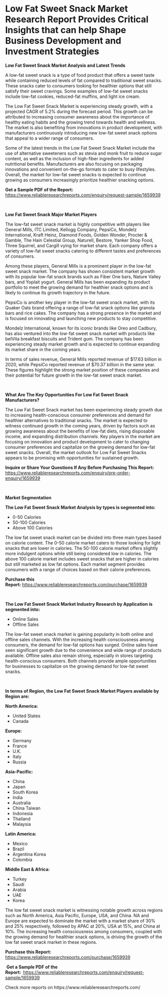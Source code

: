 <p><h1>Low Fat Sweet Snack Market Research Report Provides Critical Insights that can help Shape Business Development and Investment Strategies</h1></p><p><strong>Low Fat Sweet Snack Market Analysis and Latest Trends</strong></p>
<p><p>A low-fat sweet snack is a type of food product that offers a sweet taste while containing reduced levels of fat compared to traditional sweet snacks. These snacks cater to consumers looking for healthier options that still satisfy their sweet cravings. Some examples of low-fat sweet snacks include low-fat cookies, reduced-fat muffins, and light ice cream.</p><p>The Low Fat Sweet Snack Market is experiencing steady growth, with a projected CAGR of 5.2% during the forecast period. This growth can be attributed to increasing consumer awareness about the importance of healthy eating habits and the growing trend towards health and wellness. The market is also benefiting from innovations in product development, with manufacturers continuously introducing new low-fat sweet snack options that appeal to a wider range of consumers.</p><p>Some of the latest trends in the Low Fat Sweet Snack Market include the use of alternative sweeteners such as stevia and monk fruit to reduce sugar content, as well as the inclusion of high-fiber ingredients for added nutritional benefits. Manufacturers are also focusing on packaging innovations and convenient on-the-go formats to cater to busy lifestyles. Overall, the market for low-fat sweet snacks is expected to continue growing as consumers increasingly prioritize healthier snacking options.</p></p>
<p><strong>Get a Sample PDF of the Report:&nbsp;</strong> <a href="https://www.reliableresearchreports.com/enquiry/request-sample/1659939">https://www.reliableresearchreports.com/enquiry/request-sample/1659939</a></p>
<p>&nbsp;</p>
<p><strong>Low Fat Sweet Snack Major Market Players</strong></p>
<p><p>The low-fat sweet snack market is highly competitive with players like General Mills, ITC Limited, Kellogg Company, PepsiCo, Mondelz International, Kraft Heinz, Diamond Foods, Golden Wonder, Procter & Gamble, The Hain Celestial Group, Naturell, Bestore, Yanker Shop Food, Three Squirrel, and Cargill vying for market share. Each company offers a variety of low-fat sweet snacks catering to different tastes and preferences of consumers.</p><p>Among these players, General Mills is a prominent player in the low-fat sweet snack market. The company has shown consistent market growth with its popular low-fat snack brands such as Fiber One bars, Nature Valley bars, and Yoplait yogurt. General Mills has been expanding its product portfolio to meet the growing demand for healthier snack options and is likely to continue its growth trajectory in the future.</p><p>PepsiCo is another key player in the low-fat sweet snack market, with its Quaker Oats brand offering a range of low-fat snack options like granola bars and rice cakes. The company has a strong presence in the market and is focused on innovating and launching new products to stay competitive.</p><p>Mondelz International, known for its iconic brands like Oreo and Cadbury, has also ventured into the low-fat sweet snack market with products like belVita breakfast biscuits and Trident gum. The company has been experiencing steady market growth and is expected to continue expanding its market share in the coming years.</p><p>In terms of sales revenue, General Mills reported revenue of $17.63 billion in 2020, while PepsiCo reported revenue of $70.37 billion in the same year. These figures highlight the strong market position of these companies and their potential for future growth in the low-fat sweet snack market.</p></p>
<p>&nbsp;</p>
<p><strong>What Are The Key Opportunities For Low Fat Sweet Snack Manufacturers?</strong></p>
<p><p>The Low Fat Sweet Snack market has been experiencing steady growth due to increasing health-conscious consumer preferences and demand for healthier alternatives to traditional snacks. The market is expected to witness continued growth in the coming years, driven by factors such as growing awareness about the benefits of low-fat diets, rising disposable income, and expanding distribution channels. Key players in the market are focusing on innovation and product development to cater to changing consumer preferences and capitalize on the growing demand for low-fat sweet snacks. Overall, the market outlook for Low Fat Sweet Snacks appears to be promising with opportunities for sustained growth.</p></p>
<p><strong>Inquire or Share Your Questions If Any Before Purchasing This Report:</strong> <a href="https://www.reliableresearchreports.com/enquiry/pre-order-enquiry/1659939">https://www.reliableresearchreports.com/enquiry/pre-order-enquiry/1659939</a></p>
<p>&nbsp;</p>
<p><strong>Market Segmentation</strong></p>
<p><strong>The Low Fat Sweet Snack Market Analysis by types is segmented into:</strong></p>
<p><ul><li>0-50 Calories</li><li>50-100 Calories</li><li>Above 100 Calories</li></ul></p>
<p><p>The low fat sweet snack market can be divided into three main types based on calorie content. The 0-50 calorie market caters to those looking for light snacks that are lower in calories. The 50-100 calorie market offers slightly more indulgent options while still being considered low in calories. The above 100 calorie market includes sweet snacks that are higher in calories but still marketed as low fat options. Each market segment provides consumers with a range of choices based on their calorie preferences.</p></p>
<p><strong>Purchase this Report:&nbsp;</strong><a href="https://www.reliableresearchreports.com/purchase/1659939">https://www.reliableresearchreports.com/purchase/1659939</a></p>
<p>&nbsp;</p>
<p><strong>The Low Fat Sweet Snack Market Industry Research by Application is segmented into:</strong></p>
<p><ul><li>Online Sales</li><li>Offline Sales</li></ul></p>
<p><p>The low-fat sweet snack market is gaining popularity in both online and offline sales channels. With the increasing health consciousness among consumers, the demand for low-fat options has surged. Online sales have seen significant growth due to the convenience and wide range of products available. Offline sales also remain strong, especially in stores targeting health-conscious consumers. Both channels provide ample opportunities for businesses to capitalize on the growing demand for low-fat sweet snacks.</p></p>
<p>&nbsp;</p>
<p><strong>In terms of Region, the Low Fat Sweet Snack Market Players available by Region are:</strong></p>
<p>
    <p> <strong> North America: </strong>
        <ul>
            <li>United States</li>
            <li>Canada</li>
        </ul>
        </p> 
    <p> <strong> Europe: </strong>
        <ul>
            <li>Germany</li>
            <li>France</li>
            <li>U.K.</li>
            <li>Italy</li>
            <li>Russia</li>
        </ul>
        </p> 
    <p> <strong> Asia-Pacific: </strong>
        <ul>
            <li>China</li>
            <li>Japan</li>
            <li>South Korea</li>
            <li>India</li>
            <li>Australia</li>
            <li>China Taiwan</li>
            <li>Indonesia</li>
            <li>Thailand</li>
            <li>Malaysia</li>
        </ul>
        </p> 
    <p> <strong> Latin America: </strong>
        <ul>
            <li>Mexico</li>
            <li>Brazil</li>
            <li>Argentina Korea</li>
            <li>Colombia</li>
        </ul>
        </p> 
    <p> <strong> Middle East & Africa: </strong>
        <ul>
            <li>Turkey</li>
            <li>Saudi</li>
            <li>Arabia</li>
            <li>UAE</li>
            <li>Korea</li>
        </ul>
    </p>
    </p>
<p><p>The low fat sweet snack market is witnessing notable growth across regions such as North America, Asia Pacific, Europe, USA, and China. NA and Europe are expected to dominate the market with a market share of 30% and 25% respectively, followed by APAC at 20%, USA at 15%, and China at 10%. The increasing health consciousness among consumers, coupled with the growing demand for healthier snack options, is driving the growth of the low fat sweet snack market in these regions.</p></p>
<p><strong>Purchase this Report: </strong><a href="https://www.reliableresearchreports.com/purchase/1659939">https://www.reliableresearchreports.com/purchase/1659939</a></p>
<p>&nbsp;<strong>Get a Sample PDF of the Report:&nbsp;&nbsp;</strong><a href="https://www.reliableresearchreports.com/enquiry/request-sample/1659939">https://www.reliableresearchreports.com/enquiry/request-sample/1659939</a></p>
<p><strong></strong></p>
<p>Check more reports on https://www.reliableresearchreports.com/</p>